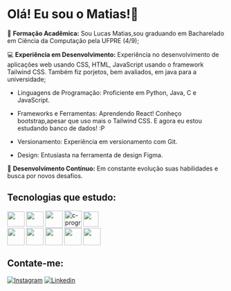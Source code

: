 <h1>Olá! Eu sou o 
Matias!🤖</h1>

  📙 <strong>Formação Acadêmica:</strong> Sou Lucas Matias,sou graduando em Bacharelado em Ciência da Computação pela UFPRE (4/9);
  
  💻 <strong>Experiência em Desenvolvimento:</strong> Experiência no desenvolvimento de aplicações web usando CSS, HTML, JavaScript usando o framework Tailwind CSS.
Também fiz porjetos, bem avaliados, em java para a universidade;
  
  - Linguagens de Programação: Proficiente em Python, Java, C e JavaScript.

  - Frameworks e Ferramentas: Aprendendo React! Conheço bootstrap,apesar que uso mais o Tailwind CSS. E agora eu estou estudando banco de dados! :P

  - Versionamento: Experiência em versionamento com Git.
    
  - Design: Entusiasta na ferramenta de design Figma.
  
  🚀 <strong>Desenvolvimento Contínuo:</strong> Em constante evolução suas habilidades e busca por novos desafios.


<h2>Tecnologias que estudo:</h2>
<div style="display: inline-block;">
  <img align="center" height="35" width="40" src="https://cdn.jsdelivr.net/gh/devicons/devicon/icons/javascript/javascript-plain.svg">
  <img align="center" height="35" width="40" src="https://cdn.jsdelivr.net/gh/devicons/devicon/icons/html5/html5-original.svg">
  <img align="center" height="40" width="40" src="https://cdn.jsdelivr.net/gh/devicons/devicon/icons/css3/css3-original.svg">
  <img align="center" height="40" width="40" src="https://img.icons8.com/color/48/c-programming.png" alt="c-programming"/>
  <img align="center" height="35" width="35"  src="https://cdn.jsdelivr.net/gh/devicons/devicon@latest/icons/tailwindcss/tailwindcss-original.svg" />
  <img align="center" height="40" width="4"  src="https://cdn.jsdelivr.net/gh/devicons/devicon@latest/icons/java/java-original.svg" />
</div>
<br>
<div style="display: inline-block">
  <img align="center" height="40" width="40" src="https://cdn.jsdelivr.net/gh/devicons/devicon@latest/icons/bootstrap/bootstrap-original.svg" />
  <img align="center" height="40" width="40" src="https://cdn.jsdelivr.net/gh/devicons/devicon@latest/icons/git/git-original.svg" />
  <img align="center" height="40" width="40" src="https://cdn.jsdelivr.net/gh/devicons/devicon@latest/icons/react/react-original.svg" />
  <img align="center" height="40" width="40" src="https://cdn.jsdelivr.net/gh/devicons/devicon@latest/icons/azuresqldatabase/azuresqldatabase-original.svg" />   
  <img align="center" height="40" width="40" src="https://cdn.jsdelivr.net/gh/devicons/devicon@latest/icons/figma/figma-original.svg" />        
</div>

<h2>Contate-me:</h2>

[![Instagram](https://img.shields.io/badge/Instagram-E4405F?style=for-the-badge&logo=instagram&logoColor=white)](https://www.instagram.com/themattiaz/)
[![Linkedin](https://img.shields.io/badge/LinkedIn-0077B5?style=for-the-badge&logo=linkedin&logoColor=white)](https://www.linkedin.com/in/lucas-matias-345392234/)

